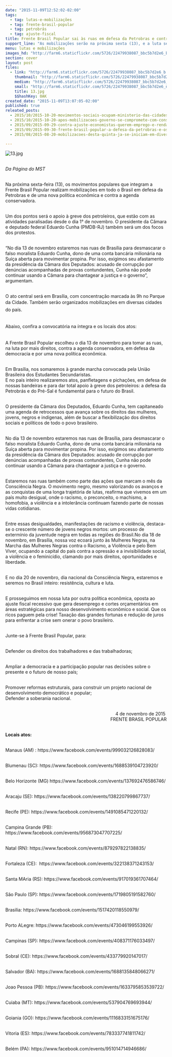 ```yaml
---
date: "2015-11-09T12:52:02-02:00"
tags:
  - tag: lutas-e-mobilizações
  - tag: frente-brasil-popular
  - tag: petrobrás
  - tag: ajuste-fiscal
title: Frente Brasil Popular sai às ruas em defesa da Petrobras e contra Cunha
support_line: "As mobilizações serão na próxima sexta (13), e a luta será por mais direitos, contra a agenda conservadora, em defesa da democracia e por uma nova política econômica."
menu: lutas e mobilizações
images_hd: "http://farm6.staticflickr.com/5726/22479938087_bbc5b7d2e6_b.jpg"
section: cover
layout: post
files:
  - link: "http://farm6.staticflickr.com/5726/22479938087_bbc5b7d2e6_b.jpg"
    thumbnail: "http://farm6.staticflickr.com/5726/22479938087_bbc5b7d2e6_t.jpg"
    medium: "http://farm6.staticflickr.com/5726/22479938087_bbc5b7d2e6_z.jpg"
    small: "http://farm6.staticflickr.com/5726/22479938087_bbc5b7d2e6_n.jpg"
    title: 13.jpg
    $$hashKey: 0AK
created_date: "2015-11-09T13:07:05-02:00"
published: true
releated_posts:
  - 2015/10/2015-10-20-movimentos-sociais-ocupam-ministerio-das-cidades-em-brasilia.md
  - 2015/10/2015-10-20-apos-mobilizacoes-governo-se-compromete-com-construcao-imediata-de-12-mil-unidades-habitacionais.md
  - 2015/09/2015-09-29-contra-ajuste-economistas-querem-emprego-e-renda-no-centro-da-politica-economica.md
  - 2015/09/2015-09-30-frente-brasil-popular-a-defesa-da-petrobras-e-os-interesses-internacionais-em-disputa.md
  - 2015/08/2015-08-20-mobilizacoes-desta-quinta-ja-se-iniciam-em-diversas-cidades-do-pais.md

---
```

<p><img alt="13.jpg" src="http://farm6.staticflickr.com/5726/22479938087_bbc5b7d2e6_b.jpg" /></p>

<p><br />
<em>Da P&aacute;gina do MST</em></p>

<p><br />
Na pr&oacute;xima sexta-feira (13), os movimentos populares que integram a Frente Brasil Popular realizam mobiliza&ccedil;&otilde;es em todo o Brasil em defesa da Petrobras e de uma nova pol&iacute;tica econ&ocirc;mica e contra a agenda conservadora.</p>

<p><br />
Um dos pontos ser&aacute; o apoio &agrave; greve dos petroleiros, que est&atilde;o com as atividades paralisadas desde o dia 1&deg; de novembro.&nbsp;O presidente da C&acirc;mara e deputado federal Eduardo Cunha (PMDB-RJ) tamb&eacute;m ser&aacute; um dos focos dos protestos.&nbsp;</p>

<p><br />
&ldquo;No dia 13 de novembro estaremos nas ruas de Brasília para desmascarar o falso moralista Eduardo Cunha, dono de uma conta bancária milionária na Suíça aberta para movimentar propina. Por isso, exigimos seu afastamento da presidência da Câmara dos Deputados: acusado de corrupção por denúncias acompanhadas de provas contundentes, Cunha não pode continuar usando a Câmara para chantagear a justiça e o governo&rdquo;, argumentam.</p>

<p><br />
O ato central ser&aacute; em Bras&iacute;lia, com concentra&ccedil;&atilde;o marcada &agrave;s 9h&nbsp;no Parque da Cidade. Tamb&eacute;m ser&atilde;o&nbsp;<span style="line-height: 1.6;">organizados mobiliza&ccedil;&otilde;es em diversas cidades do pa&iacute;s.</span></p>

<p><br />
Abaixo, confira a convocat&oacute;ria na &iacute;ntegra e <span style="line-height: 20.8px;">os locais dos atos</span>:</p>

<p><br />
A Frente Brasil Popular escolheu o dia 13 de novembro para tomar as ruas, na luta por mais direitos, contra a agenda conservadora, em defesa da democracia e por uma nova política econômica.</p>

<p><br />
Em Brasília, nos somaremos à grande marcha convocada pela União Brasileira dos Estudantes Secundaristas.<br />
E no país inteiro realizaremos atos, panfletagens e pichações, em defesa de nossas bandeiras e para dar total apoio à greve dos petroleiros: a defesa da Petrobrás e do Pré-Sal é fundamental para o futuro do Brasil.</p>

<p><br />
O presidente da Câmara dos Deputados, Eduardo Cunha, tem capitaneado uma agenda de retrocessos que avança sobre os direitos das mulheres, jovens, negros e indígenas, além de buscar a flexibilização dos direitos sociais e políticos de todo o povo brasileiro.</p>

<p><br />
No dia 13 de novembro estaremos nas ruas de Brasília, para desmascarar o falso moralista Eduardo Cunha, dono de uma conta bancária milionária na Suíça aberta para movimentar propina. Por isso, exigimos seu afastamento da presidência da Câmara dos Deputados: acusado de corrupção por denúncias acompanhadas de provas contundentes, Cunha não pode continuar usando a Câmara para chantagear a justiça e o governo.</p>

<p><br />
Estaremos nas ruas também como parte das ações que marcam o mês da Consciência Negra.&nbsp;O movimento negro, mesmo valorizando os avanços e as conquistas de uma longa trajetória de lutas, reafirma que vivemos em um país muito desigual, onde o racismo, o preconceito, o machismo, a homofobia, a violência e a intolerância continuam fazendo parte de nossas vidas cotidianas.</p>

<p><br />
Entre essas desigualdades, manifestações de racismo e violência, destaca-se o crescente número de jovens negros mortos: um processo de extermínio da juventude negra em todas as regiões do Brasil.No dia 18 de novembro, em Brasília, nossa voz ecoará junto às Mulheres Negras, na Marcha das Mulheres Negras contra o Racismo, a Violência e pelo Bem Viver, ocupando a capital do país contra a opressão e a invisibilidade social, a violência e o feminicídio, clamando por mais direitos, oportunidades e liberdade.</p>

<p><br />
E no dia 20 de novembro, dia nacional da Consciência Negra, estaremos e seremos no Brasil inteiro: resistência, cultura e luta.</p>

<p><br />
E prosseguimos em nossa luta por outra política econômica, oposta ao ajuste fiscal recessivo que gera desemprego e cortes orçamentários em áreas estratégicas para nosso desenvolvimento econômico e social.&nbsp;Que os ricos paguem pela crise! Taxação das grandes fortunas e redução de juros para enfrentar a crise sem onerar o povo brasileiro.</p>

<p><br />
Junte-se à Frente Brasil Popular, para:</p>

<p><br />
Defender os direitos dos trabalhadores e das trabalhadoras;</p>

<p><br />
Ampliar a democracia e a participação popular nas decisões sobre o presente e o futuro de nosso país;</p>

<p><br />
Promover reformas estruturais, para construir um projeto nacional de desenvolvimento democrático e popular;<br />
Defender a soberania nacional.</p>

<p style="text-align: right;"><br />
4 de novembro de 2015&nbsp;<br />
FRENTE BRASIL POPULAR</p>

<p><br />
<strong>Locais atos:</strong></p>

<p><br />
Manaus (AM) : https://www.facebook.com/events/999032126828083/</p>

<p><br />
Blumenau (SC): https://www.facebook.com/events/1688539104723920/</p>

<p><br />
Belo Horizonte (MG) https://www.facebook.com/events/137692476586746/</p>

<p><br />
Aracaju (SE): https://www.facebook.com/events/138220799867737/</p>

<p><br />
Recife (PE): https://www.facebook.com/events/1491085471220132/</p>

<p><br />
Campina Grande (PB): https://www.facebook.com/events/956873047707225/</p>

<p><br />
Natal (RN): https://www.facebook.com/events/879297822138835/</p>

<p><br />
Fortaleza (CE): &nbsp;https://www.facebook.com/events/322138371243153/</p>

<p><br />
Santa MAria (RS): https://www.facebook.com/events/917019361707464/</p>

<p><br />
S&atilde;o Paulo (SP): https://www.facebook.com/events/1719805191582760/</p>

<p><br />
Brasilia: https://www.facebook.com/events/1517420118550979/</p>

<p><br />
Porto ALegre: https://www.facebook.com/events/473046199553926/</p>

<p><br />
Campinas (SP): https://www.facebook.com/events/408371176033497/</p>

<p><br />
Sobral (CE): https://www.facebook.com/events/433779920147017/</p>

<p><br />
Salvador (BA): https://www.facebook.com/events/1688135848066271/</p>

<p><br />
Joao Pessoa (PB): https://www.facebook.com/events/1633795853539722/</p>

<p><br />
Cuiaba (MT): https://www.facebook.com/events/537904769693944/</p>

<p><br />
Goiania (GO): https://www.facebook.com/events/1116833151675176/</p>

<p><br />
Vitoria (ES): https://www.facebook.com/events/783337741811742/</p>

<p><br />
Bel&eacute;m (PA): https://www.facebook.com/events/951014714946686/</p>
